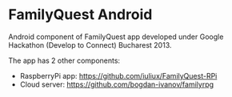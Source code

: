 FamilyQuest Android
===================

Android component of FamilyQuest app developed under Google Hackathon (Develop to Connect) Bucharest 2013.

The app has 2 other components:

- RaspberryPi app: https://github.com/iuliux/FamilyQuest-RPi
- Cloud server: https://github.com/bogdan-ivanov/familyrpg
